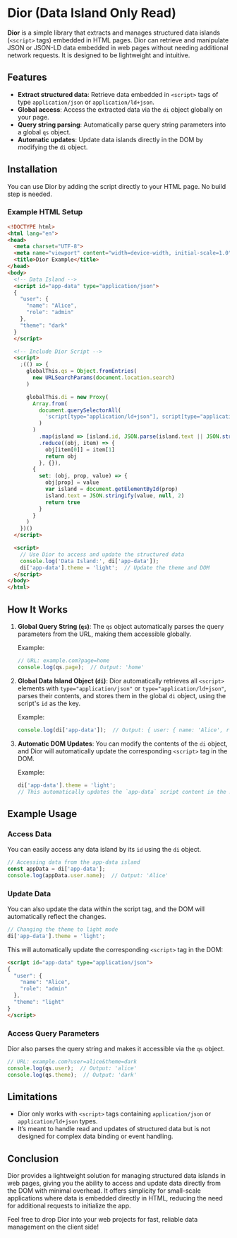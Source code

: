 # Dior (Data Island Only Read)

**Dior** is a simple library that extracts and manages structured data islands (`<script>` tags) embedded in HTML pages. Dior can retrieve and manipulate JSON or JSON-LD data embedded in web pages without needing additional network requests. It is designed to be lightweight and intuitive.

## Features
- **Extract structured data**: Retrieve data embedded in `<script>` tags of type `application/json` or `application/ld+json`.
- **Global access**: Access the extracted data via the `di` object globally on your page.
- **Query string parsing**: Automatically parse query string parameters into a global `qs` object.
- **Automatic updates**: Update data islands directly in the DOM by modifying the `di` object.

## Installation

You can use Dior by adding the script directly to your HTML page. No build step is needed.

### Example HTML Setup

```html
<!DOCTYPE html>
<html lang="en">
<head>
  <meta charset="UTF-8">
  <meta name="viewport" content="width=device-width, initial-scale=1.0">
  <title>Dior Example</title>
</head>
<body>
  <!-- Data Island -->
  <script id="app-data" type="application/json">
  {
    "user": {
      "name": "Alice",
      "role": "admin"
    },
    "theme": "dark"
  }
  </script>

  <!-- Include Dior Script -->
  <script>
    ;(() => {
      globalThis.qs = Object.fromEntries(
        new URLSearchParams(document.location.search)
      )

      globalThis.di = new Proxy(
        Array.from(
          document.querySelectorAll(
            'script[type="application/ld+json"], script[type="application/json"]'
          )
        )
          .map(island => [island.id, JSON.parse(island.text || JSON.stringify(''))])
          .reduce((obj, item) => {
            obj[item[0]] = item[1]
            return obj
          }, {}),
        {
          set: (obj, prop, value) => {
            obj[prop] = value
            var island = document.getElementById(prop)
            island.text = JSON.stringify(value, null, 2)
            return true
          }
        }
      )
    })()
  </script>

  <script>
    // Use Dior to access and update the structured data
    console.log('Data Island:', di['app-data']);
    di['app-data'].theme = 'light';  // Update the theme and DOM
  </script>
</body>
</html>
```

## How It Works

1. **Global Query String (`qs`)**: The `qs` object automatically parses the query parameters from the URL, making them accessible globally.
   
   Example:
   ```javascript
   // URL: example.com?page=home
   console.log(qs.page);  // Output: 'home'
   ```

2. **Global Data Island Object (`di`)**: Dior automatically retrieves all `<script>` elements with `type="application/json"` or `type="application/ld+json"`, parses their contents, and stores them in the global `di` object, using the script's `id` as the key.

   Example:
   ```javascript
   console.log(di['app-data']);  // Output: { user: { name: 'Alice', role: 'admin' }, theme: 'dark' }
   ```

3. **Automatic DOM Updates**: You can modify the contents of the `di` object, and Dior will automatically update the corresponding `<script>` tag in the DOM.

   Example:
   ```javascript
   di['app-data'].theme = 'light';
   // This automatically updates the `app-data` script content in the DOM.
   ```

## Example Usage

### Access Data
You can easily access any data island by its `id` using the `di` object.

```javascript
// Accessing data from the app-data island
const appData = di['app-data'];
console.log(appData.user.name);  // Output: 'Alice'
```

### Update Data
You can also update the data within the script tag, and the DOM will automatically reflect the changes.

```javascript
// Changing the theme to light mode
di['app-data'].theme = 'light';
```

This will automatically update the corresponding `<script>` tag in the DOM:

```html
<script id="app-data" type="application/json">
{
  "user": {
    "name": "Alice",
    "role": "admin"
  },
  "theme": "light"
}
</script>
```

### Access Query Parameters

Dior also parses the query string and makes it accessible via the `qs` object.

```javascript
// URL: example.com?user=alice&theme=dark
console.log(qs.user);  // Output: 'alice'
console.log(qs.theme);  // Output: 'dark'
```

## Limitations

- Dior only works with `<script>` tags containing `application/json` or `application/ld+json` types.
- It’s meant to handle read and updates of structured data but is not designed for complex data binding or event handling.

## Conclusion

Dior provides a lightweight solution for managing structured data islands in web pages, giving you the ability to access and update data directly from the DOM with minimal overhead. It offers simplicity for small-scale applications where data is embedded directly in HTML, reducing the need for additional requests to initialize the app.

Feel free to drop Dior into your web projects for fast, reliable data management on the client side!
